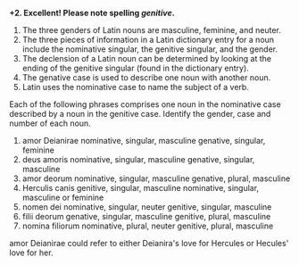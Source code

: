 **+2. Excellent! Please note spelling *genitive*.**

1. The three genders of Latin nouns are masculine, feminine, and neuter. 
2. The three pieces of information in a Latin dictionary entry for a noun include the nominative singular, the genitive singular, and the gender. 
3. The declension of a Latin noun can be determined by looking at the ending of the genitive singular (found in the dictionary entry). 
4. The genative case is used to describe one noun with another noun.
5. Latin uses the nominative case to name the subject of a verb.



Each of the following phrases comprises one noun in the nominative case described by a noun in the genitive case. Identify the gender, case and number of each noun.

1. amor Deianirae   nominative, singular, masculine    genative, singular, feminine 
2. deus amoris    nominative, singular, masculine    genative, singular, masculine
3. amor deorum   nominative, singular, masculine    genative, plural, masculine 
4. Herculis canis   genitive, singular, masculine   nominative, singular, masculine or feminine 
5. nomen dei    nominative, singular, neuter    genitive, singular, masculine
6. filii deorum     genative, singular, masculine    genitive, plural, masculine
7. nomina filiorum     nominative, plural, neuter     genitive, plural, masculine 


amor Deianirae could refer to either Deianira's love for Hercules or Hecules' love for her. 
